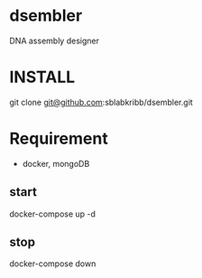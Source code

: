 # dsembler
DNA assembly designer

# INSTALL
git clone git@github.com:sblabkribb/dsembler.git

# Requirement
- docker, mongoDB

## start
docker-compose up -d

## stop
docker-compose down
